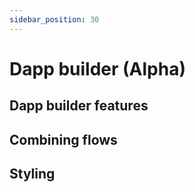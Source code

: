 ```yaml
---
sidebar_position: 30
---
```


# Dapp builder (Alpha)

## Dapp builder features

## Combining flows

## Styling